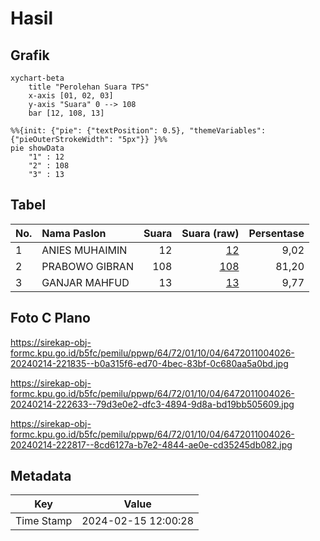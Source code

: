 # Hasil

## Grafik

```mermaid
xychart-beta
    title "Perolehan Suara TPS"
    x-axis [01, 02, 03]
    y-axis "Suara" 0 --> 108
    bar [12, 108, 13]
```

```mermaid
%%{init: {"pie": {"textPosition": 0.5}, "themeVariables": {"pieOuterStrokeWidth": "5px"}} }%%
pie showData
    "1" : 12
    "2" : 108
    "3" : 13
```

## Tabel

| No. | Nama Paslon    | Suara | Suara (raw) | Persentase |
|:--- |:-------------- | -----:| -----------:| ----------:|
| 1   | ANIES MUHAIMIN | 12    | [12][p-1]   | 9,02       |
| 2   | PRABOWO GIBRAN | 108   | [108][p-2]  | 81,20      |
| 3   | GANJAR MAHFUD  | 13    | [13][p-3]   | 9,77       |


[p-1]: https://github.com/gigit-pemilu/pemilu-2024-64-kalimantan-timur/blob/main/pilpres/hitung-suara/sub/64-kalimantan-timur/sub/72-kota-samarinda/sub/01-palaran/sub/1004-simpang-pasir/sub/026-tps/sub/paslon-1.txt
[p-2]: https://github.com/gigit-pemilu/pemilu-2024-64-kalimantan-timur/blob/main/pilpres/hitung-suara/sub/64-kalimantan-timur/sub/72-kota-samarinda/sub/01-palaran/sub/1004-simpang-pasir/sub/026-tps/sub/paslon-2.txt
[p-3]: https://github.com/gigit-pemilu/pemilu-2024-64-kalimantan-timur/blob/main/pilpres/hitung-suara/sub/64-kalimantan-timur/sub/72-kota-samarinda/sub/01-palaran/sub/1004-simpang-pasir/sub/026-tps/sub/paslon-3.txt

## Foto C Plano

https://sirekap-obj-formc.kpu.go.id/b5fc/pemilu/ppwp/64/72/01/10/04/6472011004026-20240214-221835--b0a315f6-ed70-4bec-83bf-0c680aa5a0bd.jpg

https://sirekap-obj-formc.kpu.go.id/b5fc/pemilu/ppwp/64/72/01/10/04/6472011004026-20240214-222633--79d3e0e2-dfc3-4894-9d8a-bd19bb505609.jpg

https://sirekap-obj-formc.kpu.go.id/b5fc/pemilu/ppwp/64/72/01/10/04/6472011004026-20240214-222817--8cd6127a-b7e2-4844-ae0e-cd35245db082.jpg


## Metadata

| Key        | Value               |
| ---------- | ------------------- |
| Time Stamp | 2024-02-15 12:00:28 |



